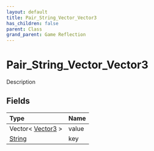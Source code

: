 ```yaml
---
layout: default
title: Pair_String_Vector_Vector3
has_children: false
parent: Class
grand_parent: Game Reflection
---
```

# Pair_String_Vector_Vector3
Description 

## Fields

| Type | Name |
|:----------|:--------------|
| Vector< [Vector3](/riftbreaker-wiki/docs/game-reflection/classes/vector3/) > | value |
| [String](/riftbreaker-wiki/docs/game-reflection/components/string/) | key |

